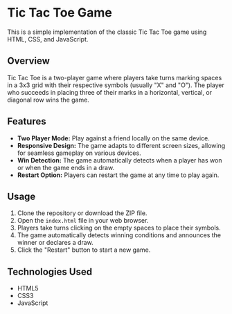 # Tic Tac Toe Game

This is a simple implementation of the classic Tic Tac Toe game using HTML, CSS, and JavaScript.

## Overview

Tic Tac Toe is a two-player game where players take turns marking spaces in a 3x3 grid with their respective symbols (usually "X" and "O"). The player who succeeds in placing three of their marks in a horizontal, vertical, or diagonal row wins the game.

## Features

- **Two Player Mode:** Play against a friend locally on the same device.
- **Responsive Design:** The game adapts to different screen sizes, allowing for seamless gameplay on various devices.
- **Win Detection:** The game automatically detects when a player has won or when the game ends in a draw.
- **Restart Option:** Players can restart the game at any time to play again.

## Usage

1. Clone the repository or download the ZIP file.
2. Open the `index.html` file in your web browser.
3. Players take turns clicking on the empty spaces to place their symbols.
4. The game automatically detects winning conditions and announces the winner or declares a draw.
5. Click the "Restart" button to start a new game.

## Technologies Used

- HTML5
- CSS3
- JavaScript

